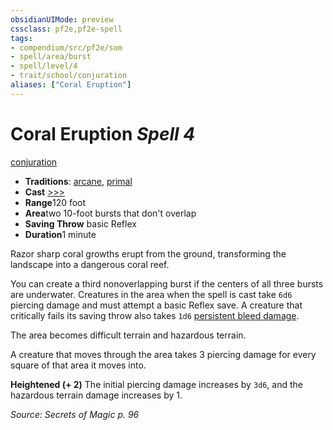 ```yaml
---
obsidianUIMode: preview
cssclass: pf2e,pf2e-spell
tags:
- compendium/src/pf2e/som
- spell/area/burst
- spell/level/4
- trait/school/conjuration
aliases: ["Coral Eruption"]
---
```

# Coral Eruption *Spell 4*   
[conjuration](conjuration.md)  

- **Traditions**: [arcane](arcane.md), [primal](primal.md)
- **Cast** [>>>](chapter-9-playing-the-game.md#Actions "Three-Action") 
- **Range**120 foot
- **Area**two 10-foot bursts that don't overlap
- **Saving Throw**  basic Reflex
- **Duration**1 minute

Razor sharp coral growths erupt from the ground, transforming the landscape into a dangerous coral reef.

You can create a third nonoverlapping burst if the centers of all three bursts are underwater. Creatures in the area when the spell is cast take `6d6` piercing damage and must attempt a basic Reflex save. A creature that critically fails its saving throw also takes `1d6` [persistent bleed damage](conditions.md#Persistent%20Damage).

The area becomes difficult terrain and hazardous terrain.

A creature that moves through the area takes 3 piercing damage for every square of that area it moves into.

**Heightened (+ 2)** The initial piercing damage increases by `3d6`, and the hazardous terrain damage increases by 1.

*Source: Secrets of Magic p. 96*